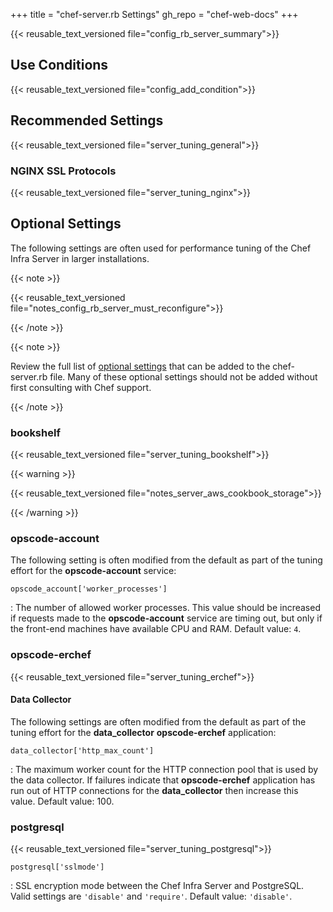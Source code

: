 +++
title = "chef-server.rb Settings"
gh_repo = "chef-web-docs"
+++

{{< reusable_text_versioned file="config_rb_server_summary">}}

## Use Conditions

{{< reusable_text_versioned file="config_add_condition">}}

## Recommended Settings

{{< reusable_text_versioned file="server_tuning_general">}}

### NGINX SSL Protocols

{{< reusable_text_versioned file="server_tuning_nginx">}}

## Optional Settings

The following settings are often used for performance tuning of the Chef
Infra Server in larger installations.

{{< note >}}

{{< reusable_text_versioned file="notes_config_rb_server_must_reconfigure">}}

{{< /note >}}

{{< note >}}

Review the full list of [optional
settings](/server/config_rb_server_optional_settings/) that can be added to
the chef-server.rb file. Many of these optional settings should not be
added without first consulting with Chef support.

{{< /note >}}

### bookshelf

{{< reusable_text_versioned file="server_tuning_bookshelf">}}

{{< warning >}}

{{< reusable_text_versioned file="notes_server_aws_cookbook_storage">}}

{{< /warning >}}

### opscode-account

The following setting is often modified from the default as part of the
tuning effort for the **opscode-account** service:

`opscode_account['worker_processes']`

:   The number of allowed worker processes. This value should be
    increased if requests made to the **opscode-account** service are
    timing out, but only if the front-end machines have available CPU
    and RAM. Default value: `4`.

### opscode-erchef

{{< reusable_text_versioned file="server_tuning_erchef">}}

#### Data Collector

The following settings are often modified from the default as part of
the tuning effort for the **data_collector** **opscode-erchef**
application:

`data_collector['http_max_count']`

:   The maximum worker count for the HTTP connection pool that is used
    by the data collector. If failures indicate that **opscode-erchef**
    application has run out of HTTP connections for the
    **data_collector** then increase this value. Default value: <span
    class="title-ref">100</span>.

### postgresql

{{< reusable_text_versioned file="server_tuning_postgresql">}}

`postgresql['sslmode']`

:   SSL encryption mode between the Chef Infra Server and PostgreSQL.
    Valid settings are `'disable'` and `'require'`. Default value:
    `'disable'`.

